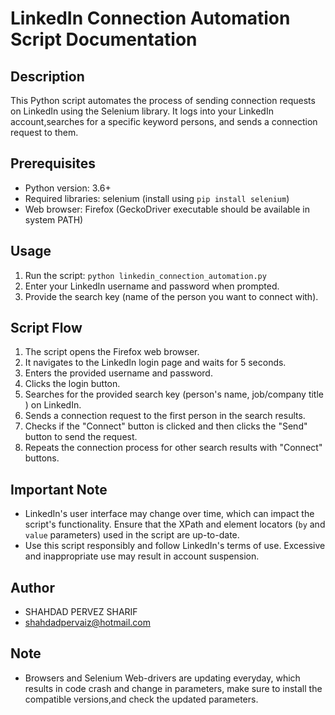 # LinkedIn Connection Automation Script Documentation

## Description
This Python script automates the process of sending connection requests on LinkedIn using the Selenium library.
It logs into your LinkedIn account,searches for a specific keyword persons, and sends a connection request to them.

## Prerequisites
- Python version: 3.6+
- Required libraries: selenium (install using `pip install selenium`)
- Web browser: Firefox (GeckoDriver executable should be available in system PATH)

## Usage
1. Run the script: `python linkedin_connection_automation.py`
2. Enter your LinkedIn username and password when prompted.
3. Provide the search key (name of the person you want to connect with).

## Script Flow
1. The script opens the Firefox web browser.
2. It navigates to the LinkedIn login page and waits for 5 seconds.
3. Enters the provided username and password.
4. Clicks the login button.
5. Searches for the provided search key (person's name, job/company title ) on LinkedIn.
6. Sends a connection request to the first person in the search results.
7. Checks if the "Connect" button is clicked and then clicks the "Send" button to send the request.
8. Repeats the connection process for other search results with "Connect" buttons.

## Important Note
- LinkedIn's user interface may change over time, which can impact the script's functionality.
  Ensure that the XPath and element locators (`by` and `value` parameters) used in the script are up-to-date.
- Use this script responsibly and follow LinkedIn's terms of use. Excessive and inappropriate use may result in account suspension.

## Author
- SHAHDAD PERVEZ SHARIF
- shahdadpervaiz@hotmail.com

## Note
- Browsers and Selenium Web-drivers are updating everyday, which results in code crash and change in parameters,
  make sure to install the compatible versions,and check the updated parameters.
